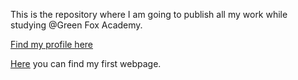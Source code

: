 This is the repository where I am going to publish all my work while studying @Green Fox Academy.


[Find my profile here](https://github.com/tothmalex)

[Here](https://tothmalex.github.io/) you can find my first webpage.